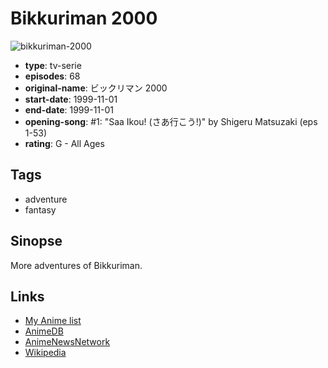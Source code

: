 # Bikkuriman 2000

![bikkuriman-2000](https://cdn.myanimelist.net/images/anime/1477/96439.jpg)

-   **type**: tv-serie
-   **episodes**: 68
-   **original-name**: ビックリマン 2000
-   **start-date**: 1999-11-01
-   **end-date**: 1999-11-01
-   **opening-song**: #1: "Saa Ikou! (さあ行こう!)" by Shigeru Matsuzaki (eps 1-53)
-   **rating**: G - All Ages

## Tags

-   adventure
-   fantasy

## Sinopse

More adventures of Bikkuriman.

## Links

-   [My Anime list](https://myanimelist.net/anime/5478/Bikkuriman_2000)
-   [AnimeDB](http://anidb.info/perl-bin/animedb.pl?show=anime&aid=4685)
-   [AnimeNewsNetwork](http://www.animenewsnetwork.com/encyclopedia/anime.php?id=478)
-   [Wikipedia](http://en.wikipedia.org/wiki/Bikkuriman_2000)
